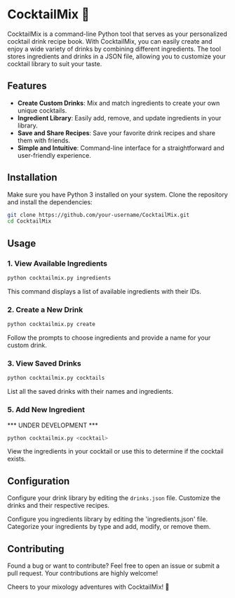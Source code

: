 # CocktailMix 🍹

CocktailMix is a command-line Python tool that serves as your personalized cocktail drink recipe book. With CocktailMix, you can easily create and enjoy a wide variety of drinks by combining different ingredients. The tool stores ingredients and drinks in a JSON file, allowing you to customize your cocktail library to suit your taste.

## Features

- **Create Custom Drinks**: Mix and match ingredients to create your own unique cocktails.
- **Ingredient Library**: Easily add, remove, and update ingredients in your library.
- **Save and Share Recipes**: Save your favorite drink recipes and share them with friends.
- **Simple and Intuitive**: Command-line interface for a straightforward and user-friendly experience.

## Installation

Make sure you have Python 3 installed on your system. Clone the repository and install the dependencies:

```bash
git clone https://github.com/your-username/CocktailMix.git
cd CocktailMix
```

## Usage

### 1. View Available Ingredients

```bash
python cocktailmix.py ingredients
```

This command displays a list of available ingredients with their IDs.

### 2. Create a New Drink

```bash
python cocktailmix.py create
```

Follow the prompts to choose ingredients and provide a name for your custom drink.

### 3. View Saved Drinks

```bash
python cocktailmix.py cocktails
```

List all the saved drinks with their names and ingredients.

### 5. Add New Ingredient

*** UNDER DEVELOPMENT ***

```bash
python cocktailmix.py <cocktail>
```

View the ingredients in your cocktail or use this to determine if the cocktail exists.

## Configuration

Configure your drink library by editing the `drinks.json` file. Customize the drinks and their respective recipes.

Configure you ingredients library by editing the 'ingredients.json' file. Categorize your ingredients by type and add, modify, or remove them.

## Contributing

Found a bug or want to contribute? Feel free to open an issue or submit a pull request. Your contributions are highly welcome!


Cheers to your mixology adventures with CocktailMix! 🥂
